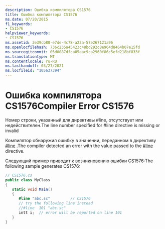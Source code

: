 ```yaml
---
description: Ошибка компилятора CS1576
title: Ошибка компилятора CS1576
ms.date: 07/20/2015
f1_keywords:
- CS1576
helpviewer_keywords:
- CS1576
ms.assetid: 3e39cb80-e7de-4c78-a22a-57e267121a96
ms.openlocfilehash: 736c235a45423c48bd292c8e964d8464b07e15fd
ms.sourcegitcommit: 05d0087dfca85aac9ca2960f86c5efd218bf833f
ms.translationtype: MT
ms.contentlocale: ru-RU
ms.lasthandoff: 03/27/2021
ms.locfileid: "105637394"
---
```

# <a name="compiler-error-cs1576"></a><span data-ttu-id="c5a04-103">Ошибка компилятора CS1576</span><span class="sxs-lookup"><span data-stu-id="c5a04-103">Compiler Error CS1576</span></span>

<span data-ttu-id="c5a04-104">Номер строки, указанный для директивы #line, отсутствует или недействителен.</span><span class="sxs-lookup"><span data-stu-id="c5a04-104">The line number specified for #line directive is missing or invalid</span></span>  
  
 <span data-ttu-id="c5a04-105">Компилятор обнаружил ошибку в значении, переданном в директиву [#line](../language-reference/preprocessor-directives.md#error-and-warning-information) .</span><span class="sxs-lookup"><span data-stu-id="c5a04-105">The compiler detected an error with the value passed to the [#line](../language-reference/preprocessor-directives.md#error-and-warning-information) directive.</span></span>  
  
 <span data-ttu-id="c5a04-106">Следующий пример приводит к возникновению ошибки CS1576:</span><span class="sxs-lookup"><span data-stu-id="c5a04-106">The following sample generates CS1576:</span></span>  
  
```csharp  
// CS1576.cs  
public class MyClass  
{  
   static void Main()  
   {  
      #line "abc.sc"         // CS1576  
      // try the following line instead  
      //#line  101 "abc.sc"  
      intt i;  // error will be reported on line 101  
   }  
}  
```
